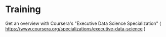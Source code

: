 # Training

Get an overview with Coursera's "Executive Data Science Specialization" ( https://www.coursera.org/specializations/executive-data-science )
